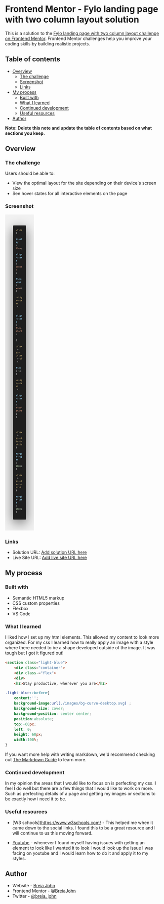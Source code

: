 # Frontend Mentor - Fylo landing page with two column layout solution

This is a solution to the [Fylo landing page with two column layout challenge on Frontend Mentor](https://www.frontendmentor.io/challenges/fylo-landing-page-with-two-column-layout-5ca5ef041e82137ec91a50f5). Frontend Mentor challenges help you improve your coding skills by building realistic projects. 

## Table of contents

- [Overview](#overview)
  - [The challenge](#the-challenge)
  - [Screenshot](#screenshot)
  - [Links](#links)
- [My process](#my-process)
  - [Built with](#built-with)
  - [What I learned](#what-i-learned)
  - [Continued development](#continued-development)
  - [Useful resources](#useful-resources)
- [Author](#author)


**Note: Delete this note and update the table of contents based on what sections you keep.**

## Overview

### The challenge

Users should be able to:

- View the optimal layout for the site depending on their device's screen size
- See hover states for all interactive elements on the page

### Screenshot

![](./images/code.png)



### Links

- Solution URL: [Add solution URL here](https://your-solution-url.com)
- Live Site URL: [Add live site URL here](https://your-live-site-url.com)

## My process

### Built with

- Semantic HTML5 markup
- CSS custom properties
- Flexbox
- VS Code




### What I learned

I liked how I set up my html elements. This allowed my content to look more organized. For my css I learned how to really apply an image with a style where there needed to be a shape developed outside of the image. It was tough but I got it figured out!  



```html
<section class="light-blue">
    <div class="container">
    <div class-="flex">
    <div>
    <h2>Stay productive, wherever you are</h2>
```
```css
.light-blue::before{
    content:'';
    background-image:url(./images/bg-curve-desktop.svg) ;
    background-size: cover;
    background-position: center center;
    position:absolute;
    top:-60px;
    left: 0;
    height: 60px;
    width:100%;
}
```


If you want more help with writing markdown, we'd recommend checking out [The Markdown Guide](https://www.markdownguide.org/) to learn more.



### Continued development

In my opinion the areas that I would like to focus on is perfecting my css. I feel I do well but there are a few things that I would like to work on more. Such as perfecting details of a page and getting my images or sections to be exactly how i need it to be.


### Useful resources

- [W3 schools](https://www.w3schools.com/ - This helped me when it came down to the social links. I found this to be a great resource and I will continue to us this moving forward.

- [Youtube](https://www.youtube.com/) - whenever I found myself having issues with getting an element to look like I wanted it to look I would look up the issue I was facing on youtube and I would learn how to do it and apply it to my styles. 


## Author

- Website - [Breia John](bmjwebdev.com)
- Frontend Mentor - [@BreiaJohn](https://www.frontendmentor.io/profile/BreiaJohn)
- Twitter - [@breia_john](https://twitter.com/Breia_John)








